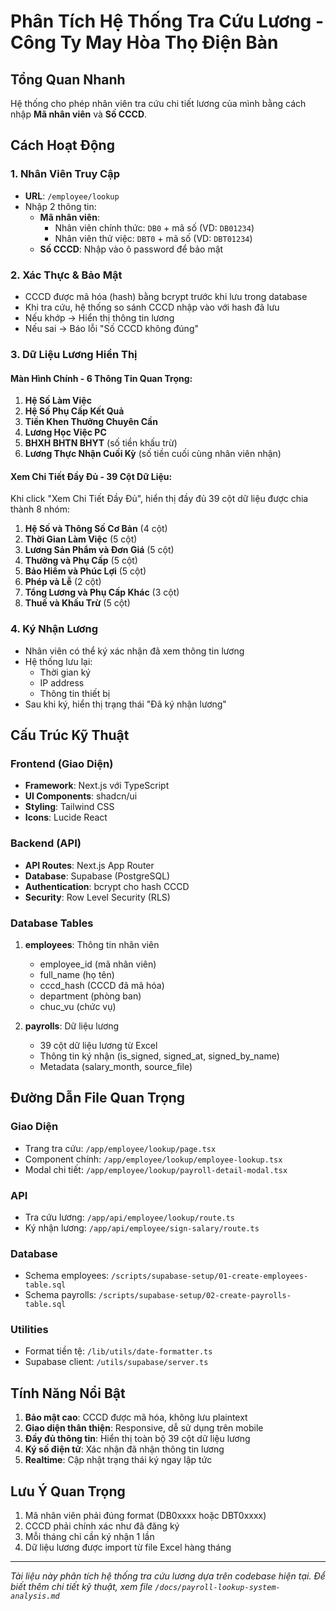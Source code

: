 # Phân Tích Hệ Thống Tra Cứu Lương - Công Ty May Hòa Thọ Điện Bàn

## Tổng Quan Nhanh

Hệ thống cho phép nhân viên tra cứu chi tiết lương của mình bằng cách nhập **Mã nhân viên** và **Số CCCD**.

## Cách Hoạt Động

### 1. Nhân Viên Truy Cập
- **URL**: `/employee/lookup`
- Nhập 2 thông tin:
  - **Mã nhân viên**: 
    - Nhân viên chính thức: `DB0` + mã số (VD: `DB01234`)
    - Nhân viên thử việc: `DBT0` + mã số (VD: `DBT01234`)
  - **Số CCCD**: Nhập vào ô password để bảo mật

### 2. Xác Thực & Bảo Mật
- CCCD được mã hóa (hash) bằng bcrypt trước khi lưu trong database
- Khi tra cứu, hệ thống so sánh CCCD nhập vào với hash đã lưu
- Nếu khớp → Hiển thị thông tin lương
- Nếu sai → Báo lỗi "Số CCCD không đúng"

### 3. Dữ Liệu Lương Hiển Thị

#### Màn Hình Chính - 6 Thông Tin Quan Trọng:
1. **Hệ Số Làm Việc** 
2. **Hệ Số Phụ Cấp Kết Quả**
3. **Tiền Khen Thưởng Chuyên Cần**
4. **Lương Học Việc PC**
5. **BHXH BHTN BHYT** (số tiền khấu trừ)
6. **Lương Thực Nhận Cuối Kỳ** (số tiền cuối cùng nhân viên nhận)

#### Xem Chi Tiết Đầy Đủ - 39 Cột Dữ Liệu:
Khi click "Xem Chi Tiết Đầy Đủ", hiển thị đầy đủ 39 cột dữ liệu được chia thành 8 nhóm:

1. **Hệ Số và Thông Số Cơ Bản** (4 cột)
2. **Thời Gian Làm Việc** (5 cột)
3. **Lương Sản Phẩm và Đơn Giá** (5 cột)
4. **Thưởng và Phụ Cấp** (5 cột)
5. **Bảo Hiểm và Phúc Lợi** (5 cột)
6. **Phép và Lễ** (2 cột)
7. **Tổng Lương và Phụ Cấp Khác** (3 cột)
8. **Thuế và Khấu Trừ** (5 cột)

### 4. Ký Nhận Lương
- Nhân viên có thể ký xác nhận đã xem thông tin lương
- Hệ thống lưu lại:
  - Thời gian ký
  - IP address
  - Thông tin thiết bị
- Sau khi ký, hiển thị trạng thái "Đã ký nhận lương"

## Cấu Trúc Kỹ Thuật

### Frontend (Giao Diện)
- **Framework**: Next.js với TypeScript
- **UI Components**: shadcn/ui
- **Styling**: Tailwind CSS
- **Icons**: Lucide React

### Backend (API)
- **API Routes**: Next.js App Router
- **Database**: Supabase (PostgreSQL)
- **Authentication**: bcrypt cho hash CCCD
- **Security**: Row Level Security (RLS)

### Database Tables
1. **employees**: Thông tin nhân viên
   - employee_id (mã nhân viên)
   - full_name (họ tên)
   - cccd_hash (CCCD đã mã hóa)
   - department (phòng ban)
   - chuc_vu (chức vụ)

2. **payrolls**: Dữ liệu lương
   - 39 cột dữ liệu lương từ Excel
   - Thông tin ký nhận (is_signed, signed_at, signed_by_name)
   - Metadata (salary_month, source_file)

## Đường Dẫn File Quan Trọng

### Giao Diện
- Trang tra cứu: `/app/employee/lookup/page.tsx`
- Component chính: `/app/employee/lookup/employee-lookup.tsx`
- Modal chi tiết: `/app/employee/lookup/payroll-detail-modal.tsx`

### API
- Tra cứu lương: `/app/api/employee/lookup/route.ts`
- Ký nhận lương: `/app/api/employee/sign-salary/route.ts`

### Database
- Schema employees: `/scripts/supabase-setup/01-create-employees-table.sql`
- Schema payrolls: `/scripts/supabase-setup/02-create-payrolls-table.sql`

### Utilities
- Format tiền tệ: `/lib/utils/date-formatter.ts`
- Supabase client: `/utils/supabase/server.ts`

## Tính Năng Nổi Bật

1. **Bảo mật cao**: CCCD được mã hóa, không lưu plaintext
2. **Giao diện thân thiện**: Responsive, dễ sử dụng trên mobile
3. **Đầy đủ thông tin**: Hiển thị toàn bộ 39 cột dữ liệu lương
4. **Ký số điện tử**: Xác nhận đã nhận thông tin lương
5. **Realtime**: Cập nhật trạng thái ký ngay lập tức

## Lưu Ý Quan Trọng

1. Mã nhân viên phải đúng format (DB0xxxx hoặc DBT0xxxx)
2. CCCD phải chính xác như đã đăng ký
3. Mỗi tháng chỉ cần ký nhận 1 lần
4. Dữ liệu lương được import từ file Excel hàng tháng

---

*Tài liệu này phân tích hệ thống tra cứu lương dựa trên codebase hiện tại. Để biết thêm chi tiết kỹ thuật, xem file `/docs/payroll-lookup-system-analysis.md`*
